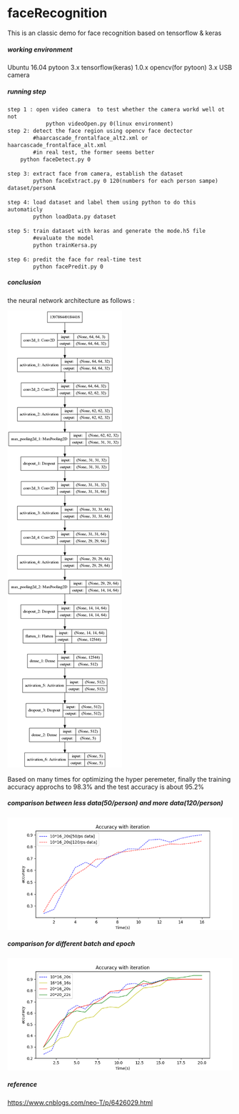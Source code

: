 # faceRecognition

This is an classic demo for face recognition based on tensorflow &amp; keras

##### working environment

Ubuntu 16.04
	pytoon 3.x
	tensorflow(keras) 1.0.x
	opencv(for pytoon) 3.x
	USB camera

##### running step
		

```
step 1 : open video camera  to test whether the camera workd well ot not
			python videoOpen.py 0(linux environment)
step 2: detect the face region using opencv face dectector 
       	#haarcascade_frontalface_alt2.xml or haarcascade_frontalface_alt.xml
       	#in real test, the former seems better
	python faceDetect.py 0
	
step 3: extract face from camera, establish the dataset
		python faceExtract.py 0 120(numbers for each person sampe) dataset/personA
	
step 4: load dataset and label them using python to do this automaticly
		python loadData.py dataset
	
step 5: train dataset with keras and generate the mode.h5 file
		#evaluate the model
		python trainKersa.py
	
step 6: predit the face for real-time test
		python facePredit.py 0
```

##### conclusion

the neural network architecture as follows :

![example](\example.png)

Based on many times for optimizing the hyper peremeter, finally the training accuracy approchs to 98.3% and the test accuracy is about 95.2%

##### comparison between less data(50/person) and more data(120/person)

![faceChart](\faceChart.png)



##### comparison for different batch and epoch

![faceChart2](\faceChart2.png)

##### reference

https://www.cnblogs.com/neo-T/p/6426029.html
